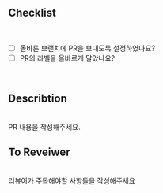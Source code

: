 ## Checklist

<br>

- [ ] 올바른 브랜치에 PR을 보내도록 설정하였나요?
- [ ] PR의 라벨을 올바르게 달았나요?

<br>

## Describtion

<br>
PR 내용을 작성해주세요.
<br>

## To Reveiwer

<br>
리뷰어가 주목해야할 사항들을 작성해주세요
<br>
